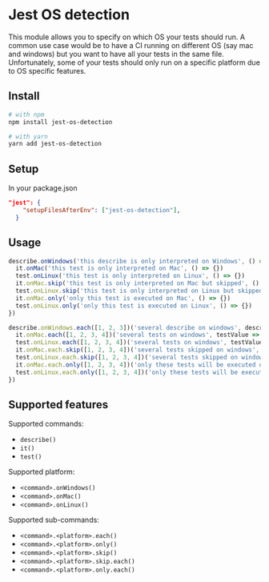 # Jest OS detection

This module allows you to specify on which OS your tests should run.
A common use case would be to have a CI running on different OS
(say mac and windows) but you want to have all your tests in the same file.
Unfortunately, some of your tests should only run on a specific platform
due to OS specific features.

## Install

```bash
# with npm
npm install jest-os-detection

# with yarn
yarn add jest-os-detection
```

## Setup

In your package.json

```json
"jest": {
    "setupFilesAfterEnv": ["jest-os-detection"],
  }
```

## Usage

```js
describe.onWindows('this describe is only interpreted on Windows', () => {
  it.onMac('this test is only interpreted on Mac', () => {})
  test.onLinux('this test is only interpreted on Linux', () => {})
  it.onMac.skip('this test is only interpreted on Mac but skipped', () => {})
  test.onLinux.skip('this test is only interpreted on Linux but skipped', () => {})
  it.onMac.only('only this test is executed on Mac', () => {})
  test.onLinux.only('only this test is executed on Linux', () => {})
})

describe.onWindows.each([1, 2, 3])('several describe on windows', describeValue => {
  it.onMac.each([1, 2, 3, 4])('several tests on windows', testValue => {})
  test.onLinux.each([1, 2, 3, 4])('several tests on windows', testValue => {})
  it.onMac.each.skip([1, 2, 3, 4])('several tests skipped on windows', testValue => {})
  test.onLinux.each.skip([1, 2, 3, 4])('several tests skipped on windows', testValue => {})
  it.onMac.each.only([1, 2, 3, 4])('only these tests will be executed on windows', testValue => {})
  test.onLinux.each.only([1, 2, 3, 4])('only these tests will be executed on windows', testValue => {})
})
```

## Supported features

Supported commands:
* `describe()`
* `it()`
* `test()`

Supported platform:
* `<command>.onWindows()`
* `<command>.onMac()`
* `<command>.onLinux()`

Supported sub-commands:
* `<command>.<platform>.each()`
* `<command>.<platform>.only()`
* `<command>.<platform>.skip()`
* `<command>.<platform>.skip.each()`
* `<command>.<platform>.only.each()`
